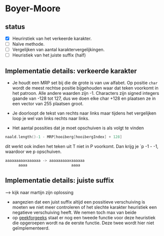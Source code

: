 # Boyer-Moore

## status
- [x] Heurirstiek van het verkeerde karakter.
- [ ] Naïve methode.
- [ ] Vergelijken van aantal karaktervergelijkingen.
- [ ] Heuristiek van het juiste suffix (half)

## Implementatie details: verkeerde karakter
- Je houdt een MRP set bij die de grote is van uw alfabet. Op positie `char` wordt
de meest rechtse positie bijgehouden waar dat teken voorkomt in het patroon. Alle
andere waarden zijn -1. Characters zijn signed integers gaande van -128 tot 127, dus we doen elke char +128 en 
plaatsen ze in een vector van 255 plaatsen groot.

- Je doorloopt de tekst van rechts naar links maar tijdens het vergelijken loop je wel 
van links rechts naar links.

- Het aantal possities dat je moet opschuiven is als volgt te vinden
```cpp
naald.length()-1 - MRP[hooiberg[hooibergIndex] + 128]
````
dit werkt ook  indien het teken uit T niet in P voorkomt. Dan krijg je `p -1 - -1, waardoor 
we p opschuiven.
```cpp
aaaaaaaaaxaaaaaa -> aaaaaaaaaxaaaaaa 
      aaaa                    aaaa
```

## Implementatie details: juiste suffix

--> kijk naar martijn zijn oplossing

- aangezien dat een juist suffix altijd een possitieve verschuiving is moeten we niet meer controleren of het slechte karakter heuristiek een negatieve verschuiving heeft. We nemen toch max van beide
- op [geekforgeeks](https://www.geeksforgeeks.org/boyer-moore-algorithm-good-suffix-heuristic/) staat er nog een tweede functie voor deze heuristiek die opgeroepen wordt na de eerste functie. Deze twee wordt hier niet geïmplementeerd.
